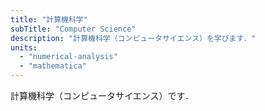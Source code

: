 ```yaml
---
title: "計算機科学"
subTitle: "Computer Science"
description: "計算機科学（コンピュータサイエンス）を学びます．"
units:
  - "numerical-analysis"
  - "mathematica"
---
```


計算機科学（コンピュータサイエンス）です．
